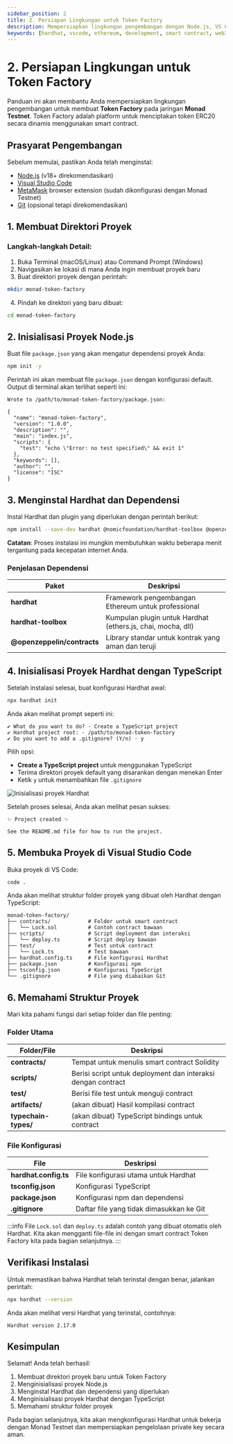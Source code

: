 ```yaml
---
sidebar_position: 2
title: 2. Persiapan Lingkungan untuk Token Factory
description: Mempersiapkan lingkungan pengembangan dengan Node.js, VS Code, dan Hardhat untuk pengembangan token pada jaringan Monad Testnet
keywords: [hardhat, vscode, ethereum, development, smart contract, web3, monad, testnet, typescript, token, erc20, factory]
---
```


# 2. Persiapan Lingkungan untuk Token Factory

Panduan ini akan membantu Anda mempersiapkan lingkungan pengembangan untuk membuat **Token Factory** pada jaringan **Monad Testnet**. Token Factory adalah platform untuk menciptakan token ERC20 secara dinamis menggunakan smart contract.

## Prasyarat Pengembangan

Sebelum memulai, pastikan Anda telah menginstal:

- [Node.js](https://nodejs.org/en/download/) (v18+ direkomendasikan)
- [Visual Studio Code](https://code.visualstudio.com/)
- [MetaMask](https://metamask.io/) browser extension (sudah dikonfigurasi dengan Monad Testnet)
- [Git](https://git-scm.com/downloads) (opsional tetapi direkomendasikan)

## 1. Membuat Direktori Proyek

### Langkah-langkah Detail:

1. Buka Terminal (macOS/Linux) atau Command Prompt (Windows)
2. Navigasikan ke lokasi di mana Anda ingin membuat proyek baru
3. Buat direktori proyek dengan perintah:

```bash
mkdir monad-token-factory
```

4. Pindah ke direktori yang baru dibuat:

```bash
cd monad-token-factory
```

## 2. Inisialisasi Proyek Node.js

Buat file `package.json` yang akan mengatur dependensi proyek Anda:

```bash
npm init -y
```

Perintah ini akan membuat file `package.json` dengan konfigurasi default. Output di terminal akan terlihat seperti ini:

```
Wrote to /path/to/monad-token-factory/package.json:

{
  "name": "monad-token-factory",
  "version": "1.0.0",
  "description": "",
  "main": "index.js",
  "scripts": {
    "test": "echo \"Error: no test specified\" && exit 1"
  },
  "keywords": [],
  "author": "",
  "license": "ISC"
}
```

## 3. Menginstal Hardhat dan Dependensi

Instal Hardhat dan plugin yang diperlukan dengan perintah berikut:

```bash
npm install --save-dev hardhat @nomicfoundation/hardhat-toolbox @openzeppelin/contracts
```

**Catatan**: Proses instalasi ini mungkin membutuhkan waktu beberapa menit tergantung pada kecepatan internet Anda.

### Penjelasan Dependensi

| Paket | Deskripsi |
|-------|-----------|
| **hardhat** | Framework pengembangan Ethereum untuk professional |
| **hardhat-toolbox** | Kumpulan plugin untuk Hardhat (ethers.js, chai, mocha, dll) |
| **@openzeppelin/contracts** | Library standar untuk kontrak yang aman dan teruji |

## 4. Inisialisasi Proyek Hardhat dengan TypeScript

Setelah instalasi selesai, buat konfigurasi Hardhat awal:

```bash
npx hardhat init
```

Anda akan melihat prompt seperti ini:

```
✔ What do you want to do? · Create a TypeScript project
✔ Hardhat project root: · /path/to/monad-token-factory
✔ Do you want to add a .gitignore? (Y/n) · y
```

Pilih opsi:
- **Create a TypeScript project** untuk menggunakan TypeScript
- Terima direktori proyek default yang disarankan dengan menekan Enter
- Ketik `y` untuk menambahkan file `.gitignore`

![Inisialisasi proyek Hardhat](/img/hardhat-init.png)

Setelah proses selesai, Anda akan melihat pesan sukses:

```
✨ Project created ✨

See the README.md file for how to run the project.
```

## 5. Membuka Proyek di Visual Studio Code

Buka proyek di VS Code:

```bash
code .
```

Anda akan melihat struktur folder proyek yang dibuat oleh Hardhat dengan TypeScript:

```
monad-token-factory/
├── contracts/            # Folder untuk smart contract
│   └── Lock.sol          # Contoh contract bawaan
├── scripts/              # Script deployment dan interaksi
│   └── deploy.ts         # Script deploy bawaan
├── test/                 # Test untuk contract
│   └── Lock.ts           # Test bawaan
├── hardhat.config.ts     # File konfigurasi Hardhat
├── package.json          # Konfigurasi npm
├── tsconfig.json         # Konfigurasi TypeScript
└── .gitignore            # File yang diabaikan Git
```

<!-- ![Struktur folder di VS Code](/img/hardhat-vscode.png) -->

## 6. Memahami Struktur Proyek

Mari kita pahami fungsi dari setiap folder dan file penting:

### Folder Utama

| Folder/File | Deskripsi |
|-------------|-----------|
| **contracts/** | Tempat untuk menulis smart contract Solidity |
| **scripts/** | Berisi script untuk deployment dan interaksi dengan contract |
| **test/** | Berisi file test untuk menguji contract |
| **artifacts/** | (akan dibuat) Hasil kompilasi contract |
| **typechain-types/** | (akan dibuat) TypeScript bindings untuk contract |

### File Konfigurasi

| File | Deskripsi |
|------|-----------|
| **hardhat.config.ts** | File konfigurasi utama untuk Hardhat |
| **tsconfig.json** | Konfigurasi TypeScript |
| **package.json** | Konfigurasi npm dan dependensi |
| **.gitignore** | Daftar file yang tidak dimasukkan ke Git |

:::info
File `Lock.sol` dan `deploy.ts` adalah contoh yang dibuat otomatis oleh Hardhat. Kita akan mengganti file-file ini dengan smart contract Token Factory kita pada bagian selanjutnya.
:::

## Verifikasi Instalasi

Untuk memastikan bahwa Hardhat telah terinstal dengan benar, jalankan perintah:

```bash
npx hardhat --version
```

Anda akan melihat versi Hardhat yang terinstal, contohnya:
```
Hardhat version 2.17.0
```

## Kesimpulan

Selamat! Anda telah berhasil:

1. Membuat direktori proyek baru untuk Token Factory
2. Menginisialisasi proyek Node.js
3. Menginstal Hardhat dan dependensi yang diperlukan
4. Menginisialisasi proyek Hardhat dengan TypeScript
5. Memahami struktur folder proyek

Pada bagian selanjutnya, kita akan mengkonfigurasi Hardhat untuk bekerja dengan Monad Testnet dan mempersiapkan pengelolaan private key secara aman.